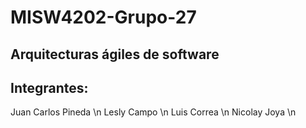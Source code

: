 # MISW4202-Grupo-27
## Arquitecturas ágiles de software

## Integrantes:
Juan Carlos Pineda \n
Lesly Campo \n
Luis Correa \n
Nicolay Joya \n
